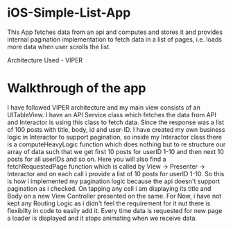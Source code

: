 # iOS-Simple-List-App
This App fetches data from an api and computes and stores it and provides internal pagination implementation to fetch data in a list of pages, i.e. loads more data when user scrolls the list.

Architecture Used - VIPER

# Walkthrough of the app

I have followed VIPER architecture and my main view consists of an UITableView. I have an API Service class which fetches the data from API and Interactor is using this class to fetch data. Since the response was a list of 100 posts with title, body, id and user-ID. I have created my own business logic in Interactor to support pagination, so inside my Interactor class there is a computeHeavyLogic function which does nothing but to re structure our array of data such that we get first 10 posts for userID 1-10 and then next 10 posts for all userIDs and so on. Here you will also find a fetchRequestedPage function which is called by View -> Presenter -> Interactor and on each call i provide a list of 10 posts for userID 1-10. So this is how i implemented my pagination logic because the api doesn't support pagination as i checked. On tapping any cell i am displaying its title and Body on a new View Controller presented on the same. For Now, i have not kept any Routing Logic as i didn't feel the requirement for it nut there is flexibilty in code to easily add it. Every time data is requested for new page a loader is displayed and it stops animating when we receive data. 
